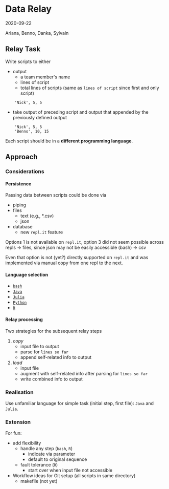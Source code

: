 # Data Relay
2020-09-22

Ariana, Benno, Danka, Sylvain

## Relay Task
Write scripts to either

- output 
    - a team member's name
    - lines of script
    - total lines of scripts (same as `lines of script` since first and only script)
```
    'Nick', 5, 5
```
- take output of preceding script and output that appended by the previously defined output
```
    'Nick', 5, 5
    'Benno', 10, 15
```

Each script should be in a **different programming language**. 

## Approach
### Considerations

#### Persistence

Passing data between scripts could be done via

- piping
- files
    - text (e.g., *.csv)
    - json
- database
    - new `repl.it` feature

Options 1 is not available on `repl.it`, option 3 did not seem possible across repls -> files, since json may not be easily accessible (bash) -> csv

Even that option is not (yet?) directly supported on `repl.it` and was implemented via manual copy from one repl to the next.

#### Language selection

- [`bash`](https://www.gnu.org/software/bash/)
- [`Java`](https://www.java.com/)
- [`Julia`](https://julialang.org/)
- [`Python`](https://www.python.org/)
- [`R`](https://www.r-project.org)

#### Relay processing

Two strategies for the subsequent relay steps 

1. *copy* 
    - input file to output 
    - parse for `lines so far`
    - append self-related info to output
2. *load* 
    - input file
    - augment with self-related info after parsing for `lines so far`
    - write combined info to output

### Realisation
Use unfamiliar language for simple task (initial step, first file): `Java` and `Julia`.

### Extension
For fun: 

- add flexibility
    - handle any step (`bash`, `R`)
        - indicate via parameter
        - default to original sequence
    - fault tolerance (`R`)
        - start over when input file not accessible
- Workflow ideas for Git setup (all scripts in same directory)
    - makefile (not yet)
